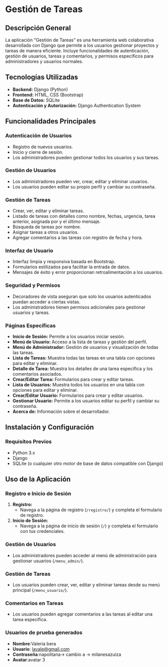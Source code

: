 # Gestión de Tareas

## Descripción General
La aplicación "Gestión de Tareas" es una herramienta web colaborativa desarrollada con Django que permite a los usuarios gestionar proyectos y tareas de manera eficiente. Incluye funcionalidades de autenticación, gestión de usuarios, tareas y comentarios, y permisos específicos para administradores y usuarios normales.

## Tecnologías Utilizadas
- **Backend:** Django (Python)
- **Frontend:** HTML, CSS (Bootstrap)
- **Base de Datos:** SQLite
- **Autenticación y Autorización:** Django Authentication System

## Funcionalidades Principales

### Autenticación de Usuarios
- Registro de nuevos usuarios.
- Inicio y cierre de sesión.
- Los administradores pueden gestionar todos los usuarios y sus tareas.

### Gestión de Usuarios
- Los administradores pueden ver, crear, editar y eliminar usuarios.
- Los usuarios pueden editar su propio perfil y cambiar su contraseña.

### Gestión de Tareas
- Crear, ver, editar y eliminar tareas.
- Listado de tareas con detalles como nombre, fechas, urgencia, tarea anterior, asignada por y el último mensaje.
- Búsqueda de tareas por nombre.
- Asignar tareas a otros usuarios.
- Agregar comentarios a las tareas con registro de fecha y hora.

### Interfaz de Usuario
- Interfaz limpia y responsiva basada en Bootstrap.
- Formularios estilizados para facilitar la entrada de datos.
- Mensajes de éxito y error proporcionan retroalimentación a los usuarios.

### Seguridad y Permisos
- Decoradores de vista aseguran que solo los usuarios autenticados puedan acceder a ciertas vistas.
- Los administradores tienen permisos adicionales para gestionar usuarios y tareas.

### Páginas Específicas
- **Inicio de Sesión:** Permite a los usuarios iniciar sesión.
- **Menú de Usuario:** Acceso a la lista de tareas y gestión del perfil.
- **Menú de Administrador:** Gestión de usuarios y visualización de todas las tareas.
- **Lista de Tareas:** Muestra todas las tareas en una tabla con opciones para editar y eliminar.
- **Detalle de Tarea:** Muestra los detalles de una tarea específica y los comentarios asociados.
- **Crear/Editar Tarea:** Formularios para crear y editar tareas.
- **Lista de Usuarios:** Muestra todos los usuarios en una tabla con opciones para editar y eliminar.
- **Crear/Editar Usuario:** Formularios para crear y editar usuarios.
- **Gestionar Usuario:** Permite a los usuarios editar su perfil y cambiar su contraseña.
- **Acerca de:** Información sobre el desarrollador.

## Instalación y Configuración

### Requisitos Previos
- Python 3.x
- Django
- SQLite (o cualquier otro motor de base de datos compatible con Django)


## Uso de la Aplicación

### Registro e Inicio de Sesión
1. **Registro:**
    - Navega a la página de registro (`/registro/`) y completa el formulario de registro.
2. **Inicio de Sesión:**
    - Navega a la página de inicio de sesión (`/`) y completa el formulario con tus credenciales.

### Gestión de Usuarios
- Los administradores pueden acceder al menú de administración para gestionar usuarios (`/menu_admin/`).

### Gestión de Tareas
- Los usuarios pueden crear, ver, editar y eliminar tareas desde su menú principal (`/menu_usuario/`).

### Comentarios en Tareas
- Los usuarios pueden agregar comentarios a las tareas al editar una tarea específica.

### Usuarios de prueba generados

- **Nombre**:Valeria bera
- **Usuario**: lavale@gmail.com
- **Contraseña**:napolitana-> cambio a -> milanesazuiza
- **Avatar**:avatar 3

